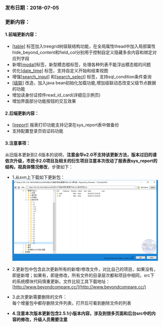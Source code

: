 ### 发布日期：2018-07-05

### 更新内容：

#### 1.前端更新内容：

* [\[table\]](/ji-ben-biao-dan-kong-jian/tablebiao-qian-3010-zhu-3011.md)
  标签加入treegrid树级联结构功能，在全局属性thead中加入局部属性hide\_beyond\_content和field\_col分别用于控制自定义隐藏多余内容和绑定对应列字段
* 新增[\[modal\]](/ji-ben-biao-dan-kong-jian/modalbiao-7b7e28-xin-xing-mo-tai-684629-3010-2-6.md)标签，新型模态框标签，处理各种列表不能浮出模态框的问题
* 优化[\[date\_time\]](/ji-ben-biao-dan-kong-jian/datetime-biao-qian-3010-lu-3011.md)
  标签，支持自定义开始和结束视图
* 增强[\[search\_input\]](/ji-ben-biao-dan-kong-jian/searchinput-biao-qian-3010-lu-3011.md)
  和[\[search\_select\]](/ji-ben-biao-dan-kong-jian/searchselect-biao-qian.md)
  标签，支持sql\_condition条件查询
* [\[级联\]](/ji-ben-biao-dan-kong-jian/casselect-parent-biao-qian-3010-shi-3011.md)
  改造，加入java bean初始化加载功能,增加级联动态改变父级节点数据的功能
* 增加读身份证控件read\_id\_card\(详细见示例页\)
* 增加界面部分功能按钮的交互效果

#### 2.后端更新内容：

* [\[ireport\]](/kuang-jia-she-zhi/bao-biao-he-da-yin/ireportzheng-he-kai-fa-pdf-bao-biao/dai-ma-kai-fa-shuo-ming.md)
  报表打印功能支持记录在sys\_report表中做备份
* 支持配置登录页验证码功能

#### 3.注意事项：

从旧版本更新到2.6版本的说明，**注意金华v2.0不支持该更新方法，版本过旧的请依次升级，市民卡2.0项目及相关的衍生项目注意本次改动了报表表sys\_report的结构，视具体情况修改**，步骤如下：

* 1.从svn上下载如下更新包：  
  ![](/assets/V2.6_1.png)
* 2.更新包中包含此次更新所有的新增/修改文件，对比自己的项目，如果没有，即是新增；如果有，即是修改，所有文件的目录层次都和项目中相同，src下的系统模块代码慎重更新。文件比较工具下载地址：[http://www.beyondcompare.cc/](http://www.beyondcompare.cc/)

* 3.此次更新需要删除的文件：  
  每个增量包中都存删除文件列表，打开后可看到删除文件的列表

* **4.注意本次版本更新包含2.5.1小版本内容，涉及到很多页面和后台src中的内容的修改，升级人员需要注意**



